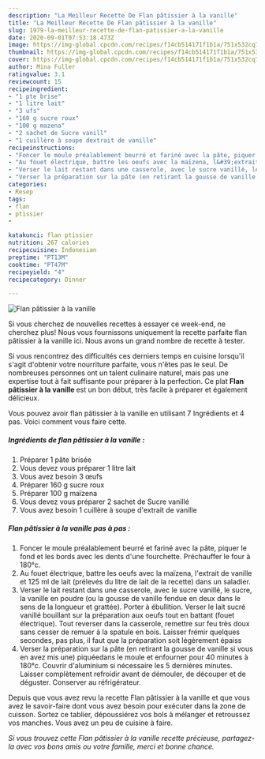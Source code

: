 ```yaml
---
description: "La Meilleur Recette De Flan pâtissier à la vanille"
title: "La Meilleur Recette De Flan pâtissier à la vanille"
slug: 1979-la-meilleur-recette-de-flan-patissier-a-la-vanille
date: 2020-09-01T07:53:18.473Z
image: https://img-global.cpcdn.com/recipes/f14cb514171f1b1a/751x532cq70/flan-patissier-a-la-vanille-photo-principale-de-la-recette.jpg
thumbnail: https://img-global.cpcdn.com/recipes/f14cb514171f1b1a/751x532cq70/flan-patissier-a-la-vanille-photo-principale-de-la-recette.jpg
cover: https://img-global.cpcdn.com/recipes/f14cb514171f1b1a/751x532cq70/flan-patissier-a-la-vanille-photo-principale-de-la-recette.jpg
author: Mina Fuller
ratingvalue: 3.1
reviewcount: 15
recipeingredient:
- "1 pte brise"
- "1 litre lait"
- "3 ufs"
- "160 g sucre roux"
- "100 g mazena"
- "2 sachet de Sucre vanill"
- "1 cuillère à soupe dextrait de vanille"
recipeinstructions:
- "Foncer le moule préalablement beurré et fariné avec la pâte, piquer le fond et les bords avec les dents d&#39;une fourchette. Préchauffer le four à 180°c."
- "Au fouet électrique, battre les oeufs avec la maïzena, l&#39;extrait de vanille et 125 ml de lait (prélevés du litre de lait de la recette) dans un saladier."
- "Verser le lait restant dans une casserole, avec le sucre vanillé, le sucre, la vanille en poudre (ou la gousse de vanille fendue en deux dans le sens de la longueur et grattée). Porter à ébullition. Verser le lait sucré vanillé bouillant sur la préparation aux oeufs tout en battant (fouet électrique). Tout reverser dans la casserole, remettre sur feu très doux sans cesser de remuer à la spatule en bois. Laisser frémir quelques secondes, pas plus, il faut que la préparation soit légèrement épaiss"
- "Verser la préparation sur la pâte (en retirant la gousse de vanille si vous en avez mis une) piquéedans le moule et enfourner pour 40 minutes à 180°c. Couvrir d&#39;aluminium si nécessaire les 5 dernières minutes. Laisser complètement refroidir avant de démouler, de découper et de déguster. Conserver au réfrigérateur."
categories:
- Resep
tags:
- flan
- ptissier
- 

katakunci: flan ptissier  
nutrition: 267 calories
recipecuisine: Indonesian
preptime: "PT13M"
cooktime: "PT47M"
recipeyield: "4"
recipecategory: Dinner

---
```



![Flan pâtissier à la vanille](https://img-global.cpcdn.com/recipes/f14cb514171f1b1a/751x532cq70/flan-patissier-a-la-vanille-photo-principale-de-la-recette.jpg)

Si vous cherchez de nouvelles recettes à essayer ce week-end, ne cherchez plus! Nous vous fournissons uniquement la recette parfaite flan pâtissier à la vanille ici. Nous avons un grand nombre de recette à tester.

Si vous rencontrez des difficultés ces derniers temps en cuisine lorsqu'il s'agit d'obtenir votre nourriture parfaite, vous n'êtes pas le seul. De nombreuses personnes ont un talent culinaire naturel, mais pas une expertise tout à fait suffisante pour préparer à la perfection. Ce plat <strong> Flan pâtissier à la vanille </strong> est un bon début, très facile à préparer et également délicieux.

<!--inarticleads1-->

Vous pouvez avoir flan pâtissier à la vanille en utilisant 7 Ingrédients et 4 pas. Voici comment vous faire cette.

##### Ingrédients de flan pâtissier à la vanille :

1. Préparer 1 pâte brisée
1. Vous devez vous préparer 1 litre lait
1. Vous avez besoin 3 œufs
1. Préparer 160 g sucre roux
1. Préparer 100 g maïzena
1. Vous devez vous préparer 2 sachet de Sucre vanillé
1. Vous avez besoin 1 cuillère à soupe d&#39;extrait de vanille




<!--inarticleads2-->

##### Flan pâtissier à la vanille pas à pas :

1. Foncer le moule préalablement beurré et fariné avec la pâte, piquer le fond et les bords avec les dents d&#39;une fourchette. Préchauffer le four à 180°c.
1. Au fouet électrique, battre les oeufs avec la maïzena, l&#39;extrait de vanille et 125 ml de lait (prélevés du litre de lait de la recette) dans un saladier.
1. Verser le lait restant dans une casserole, avec le sucre vanillé, le sucre, la vanille en poudre (ou la gousse de vanille fendue en deux dans le sens de la longueur et grattée). Porter à ébullition. Verser le lait sucré vanillé bouillant sur la préparation aux oeufs tout en battant (fouet électrique). Tout reverser dans la casserole, remettre sur feu très doux sans cesser de remuer à la spatule en bois. Laisser frémir quelques secondes, pas plus, il faut que la préparation soit légèrement épaiss
1. Verser la préparation sur la pâte (en retirant la gousse de vanille si vous en avez mis une) piquéedans le moule et enfourner pour 40 minutes à 180°c. Couvrir d&#39;aluminium si nécessaire les 5 dernières minutes. Laisser complètement refroidir avant de démouler, de découper et de déguster. Conserver au réfrigérateur.




<!--inarticleads1-->

<p>
Depuis que vous avez revu la recette Flan pâtissier à la vanille et que vous avez le savoir-faire dont vous avez besoin pour exécuter dans la zone de cuisson. Sortez ce tablier, dépoussiérez vos bols à mélanger et retroussez vos manches. Vous avez un peu de cuisine à faire.
</p>

<p>
<i>Si vous trouvez cette Flan pâtissier à la vanille recette précieuse, partagez-la avec vos bons amis ou votre famille, merci et bonne chance.</i>
</p>
